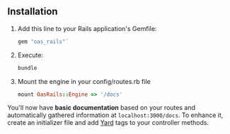 ## Installation

1. Add this line to your Rails application's Gemfile:

   ```ruby
   gem "oas_rails"`
   ```

2. Execute:

   ```bash
   bundle
   ```

3. Mount the engine in your config/routes.rb file

   ```ruby
   mount OasRails::Engine => '/docs'
   ```

You'll now have **basic documentation** based on your routes and automatically gathered information at `localhost:3000/docs`. To enhance it, create an initializer file and add [Yard](https://yardoc.org/) tags to your controller methods.
